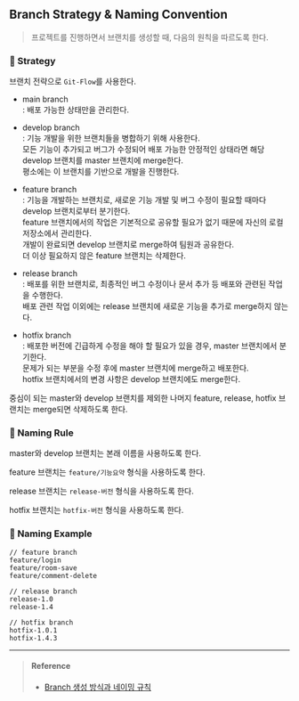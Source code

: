 ## Branch Strategy & Naming Convention
> 프로젝트를 진행하면서 브랜치를 생성할 때, 다음의 원칙을 따르도록 한다.

### 🚩 Strategy

브랜치 전략으로 `Git-Flow`를 사용한다.

- main branch  
  : 배포 가능한 상태만을 관리한다.

- develop branch  
  : 기능 개발을 위한 브랜치들을 병합하기 위해 사용한다. <br>
  모든 기능이 추가되고 버그가 수정되어 배포 가능한 안정적인 상태라면 해당 develop 브랜치를 master 브랜치에 merge한다. <br>
  평소에는 이 브랜치를 기반으로 개발을 진행한다.

- feature branch  
  : 기능을 개발하는 브랜치로, 새로운 기능 개발 및 버그 수정이 필요할 때마다 develop 브랜치로부터 분기한다. <br>
  feature 브랜치에서의 작업은 기본적으로 공유할 필요가 없기 때문에 자신의 로컬 저장소에서 관리한다. <br>
  개발이 완료되면 develop 브랜치로 merge하여 팀원과 공유한다. <br>
  더 이상 필요하지 않은 feature 브랜치는 삭제한다.

- release branch  
  : 배포를 위한 브랜치로, 최종적인 버그 수정이나 문서 추가 등 배포와 관련된 작업을 수행한다. <br>
  배포 관련 작업 이외에는 release 브랜치에 새로운 기능을 추가로 merge하지 않는다.

- hotfix branch  
  : 배포한 버전에 긴급하게 수정을 해야 할 필요가 있을 경우, master 브랜치에서 분기한다. <br>
  문제가 되는 부분을 수정 후에 master 브랜치에 merge하고 배포한다. <br>
  hotfix 브랜치에서의 변경 사항은 develop 브랜치에도 merge한다.

중심이 되는 master와 develop 브랜치를 제외한 나머지 feature, release, hotfix 브랜치는 merge되면 삭제하도록 한다.

### 🌿 Naming Rule

master와 develop 브랜치는 본래 이름을 사용하도록 한다.

feature 브랜치는 `feature/기능요약` 형식을 사용하도록 한다.

release 브랜치는 `release-버전` 형식을 사용하도록 한다.

hotfix 브랜치는 `hotfix-버전` 형식을 사용하도록 한다.

### 🎈 Naming Example

```
// feature branch
feature/login
feature/room-save
feature/comment-delete

// release branch
release-1.0
release-1.4

// hotfix branch
hotfix-1.0.1
hotfix-1.4.3
```

---

> #### Reference
> - [Branch 생성 방식과 네이밍 규칙](https://velog.io/@kim-jaemin420/Git-branch-naming)